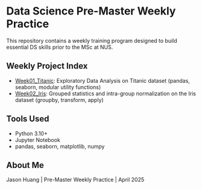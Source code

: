 # Data Science Pre-Master Weekly Practice

This repository contains a weekly training program designed to build essential DS skills prior to the MSc at NUS.

## Weekly Project Index

- [Week01_Titanic](./Week01_Titanic): Exploratory Data Analysis on Titanic dataset (pandas, seaborn, modular utility functions)
- [Week02_Iris](./Week02_Iris): Grouped statistics and intra-group normalization on the Iris dataset (groupby, transform, apply)

## Tools Used
- Python 3.10+
- Jupyter Notebook
- pandas, seaborn, matplotlib, numpy

## About Me
Jason Huang | Pre-Master Weekly Practice | April 2025
